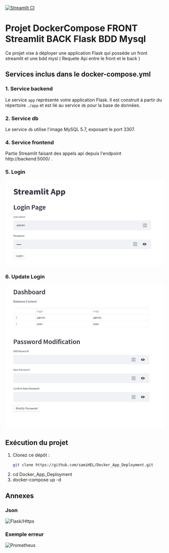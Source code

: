 [![Streamlit CI](https://github.com/samiHEL/Docker_App_Deployment/actions/workflows/python-publish.yml/badge.svg)](https://github.com/samiHEL/Docker_App_Deployment/actions/workflows/python-publish.yml)
# Projet DockerCompose FRONT Streamlit BACK Flask BDD Mysql

Ce projet vise à déployer une application Flask qui posséde un front streamlit et une bdd mysl ( Requete Api entre le front et le back )

## Services inclus dans le docker-compose.yml

### 1. Service backend

Le service `app` représente votre application Flask. Il est construit à partir du répertoire `./app` et est lié au service `db` pour la base de données.

### 2. Service db

Le service `db` utilise l'image MySQL 5.7, exposant le port 3307.


### 4. Service frontend

Partie Streamlit faisant des appels api depuis l'endpoint http://backend:5000/ .

### 5. Login
![Architecture](images/login.png)

### 6. Update Login
![Architecture](images/updateLogin.png)

## Exécution du projet

1. Clonez ce dépôt :
   ```bash
   git clone https://github.com/samiHEL/Docker_App_Deployment.git
2. cd Docker_App_Deployment
3. docker-compose up -d


## Annexes

### Json
![Flask/Https](images/json.png)

### Exemple erreur 
![Prometheus](images/erreurLogin.png)










